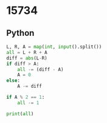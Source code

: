 # 15734

## Python

```python
L, R, A = map(int, input().split())
all = L + R + A
diff = abs(L-R)
if diff > A:
    all -= (diff - A)
    A = 0
else:
    A -= diff

if A % 2 == 1:
    all -= 1

print(all)

```
